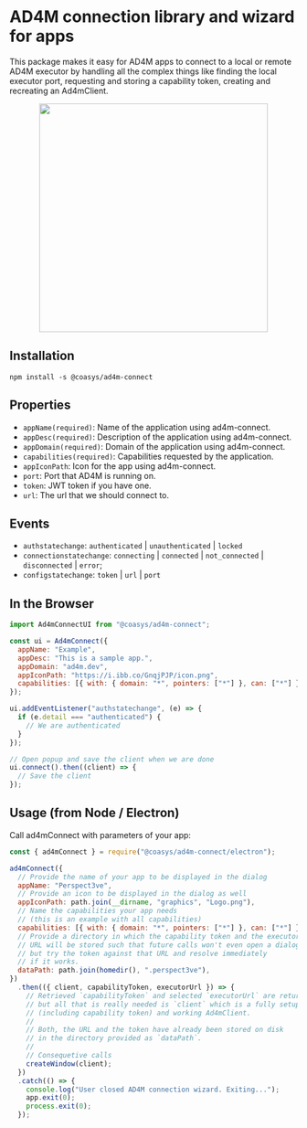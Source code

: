 # AD4M connection library and wizard for apps

This package makes it easy for AD4M apps to connect to a local or remote AD4M executor by handling all the complex things like finding the local executor port, requesting and storing a capability token, creating and recreating an Ad4mClient.

<div style="text-align: center">
<img src="screenshots/Screenshot_executor_url.png" width="400"></img>
</div>

## Installation

`npm install -s @coasys/ad4m-connect`

## Properties

- `appName(required)`: Name of the application using ad4m-connect.
- `appDesc(required)`: Description of the application using ad4m-connect.
- `appDomain(required)`: Domain of the application using ad4m-connect.
- `capabilities(required)`: Capabilities requested by the application.
- `appIconPath`: Icon for the app using ad4m-connect.
- `port`: Port that AD4M is running on.
- `token`: JWT token if you have one.
- `url`: The url that we should connect to.

## Events

- `authstatechange`: `authenticated` | `unauthenticated` | `locked`
- `connectionstatechange`: `connecting` | `connected` | `not_connected` | `disconnected` | `error`;
- `configstatechange`: `token` | `url` | `port`

## In the Browser

```js
import Ad4mConnectUI from "@coasys/ad4m-connect";

const ui = Ad4mConnect({
  appName: "Example",
  appDesc: "This is a sample app.",
  appDomain: "ad4m.dev",
  appIconPath: "https://i.ibb.co/GnqjPJP/icon.png",
  capabilities: [{ with: { domain: "*", pointers: ["*"] }, can: ["*"] }],
});

ui.addEventListener("authstatechange", (e) => {
  if (e.detail === "authenticated") {
    // We are authenticated
  }
});

// Open popup and save the client when we are done
ui.connect().then((client) => {
  // Save the client
});
```

## Usage (from Node / Electron)

Call ad4mConnect with parameters of your app:

```js
const { ad4mConnect } = require("@coasys/ad4m-connect/electron");

ad4mConnect({
  // Provide the name of your app to be displayed in the dialog
  appName: "Perspect3ve",
  // Provide an icon to be displayed in the dialog as well
  appIconPath: path.join(__dirname, "graphics", "Logo.png"),
  // Name the capabilities your app needs
  // (this is an example with all capabilities)
  capabilities: [{ with: { domain: "*", pointers: ["*"] }, can: ["*"] }],
  // Provide a directory in which the capability token and the executor
  // URL will be stored such that future calls won't even open a dialog
  // but try the token against that URL and resolve immediately
  // if it works.
  dataPath: path.join(homedir(), ".perspect3ve"),
})
  .then(({ client, capabilityToken, executorUrl }) => {
    // Retrieved `capabilityToken` and selected `executorUrl` are returned
    // but all that is really needed is `client` which is a fully setup
    // (including capability token) and working Ad4mClient.
    //
    // Both, the URL and the token have already been stored on disk
    // in the directory provided as `dataPath`.
    //
    // Consequetive calls
    createWindow(client);
  })
  .catch(() => {
    console.log("User closed AD4M connection wizard. Exiting...");
    app.exit(0);
    process.exit(0);
  });
```
